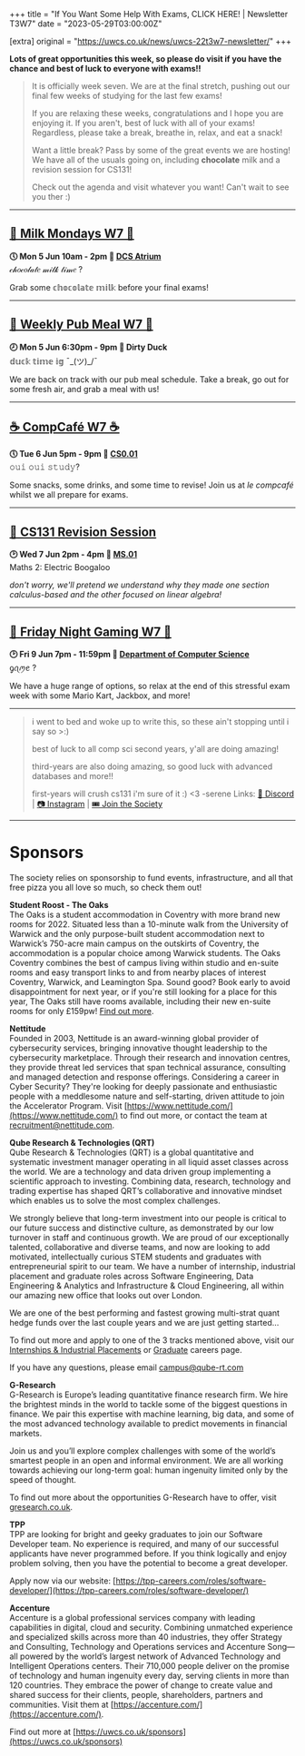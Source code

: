+++
title = "If You Want Some Help With Exams, CLICK HERE! | Newsletter T3W7"
date = "2023-05-29T03:00:00Z"

[extra]
original = "https://uwcs.co.uk/news/uwcs-22t3w7-newsletter/"
+++

<p data-block-key="sfd3i"><b>Lots of great opportunities this week, so please do visit if you have the chance and best of luck to everyone with exams!!</b></p>

<!-- more -->

> It is officially week seven. We are at the final stretch, pushing out our final few weeks of studying for the last few exams!
> 
>If you are relaxing these weeks, congratulations and I hope you are enjoying it. If you aren't, best of luck with all of your exams! Regardless, please take a break, breathe in, relax, and eat a snack! 
>
> Want a little break? Pass by some of the great events we are hosting! We have all of the usuals going on, including **chocolate** milk and a revision session for CS131! 
> 
> Check out the agenda and visit whatever you want! Can't wait to see you ther :)
***

## **[🍥 Milk Mondays W7 🍥](https://uwcs.co.uk/events/mm-22t3w7/)**
**🕔 Mon 5 Jun 10am - 2pm  📍 [DCS Atrium](https://campus.warwick.ac.uk/?cmsid=14)**  
𝒸𝒽𝑜𝒸𝑜𝓁𝒶𝓉𝑒 𝓂𝒾𝓁𝓀 𝓉𝒾𝓂𝑒 ?

Grab some 𝕔𝕙𝕠𝕔𝕠𝕝𝕒𝕥𝕖 𝕞𝕚𝕝𝕜 before your final exams!
***

## **[🌮 Weekly Pub Meal W7 🌮](https://uwcs.co.uk/events/pub-meal-22t3w7)**
**🕗 Mon 5 Jun 6:30pm - 9pm  📍 Dirty Duck**  
𝕕𝕦𝕔𝕜 𝕥𝕚𝕞𝕖 𝕚𝕘 ¯\_(ツ)_/¯

We are back on track with our pub meal schedule. Take a break, go out for some fresh air, and grab a meal with us!
***

## **[☕ CompCafé W7 ☕](https://uwcs.co.uk/events/compcafe-22t3w7/)**
**🕔 Tue 6 Jun 5pm - 9pm  📍 [CS0.01](https://campus.warwick.ac.uk/?cmsid=1557)**  
𝚘𝚞𝚒 𝚘𝚞𝚒 𝚜𝚝𝚞𝚍𝚢?

Some snacks, some drinks, and some time to revise! Join us at *le compcafé* whilst we all prepare for exams.
***

## **[🧠 CS131 Revision Session](https://uwcs.co.uk/events/cs131-revision-2023/)**
**🕑 Wed 7 Jun 2pm - 4pm  📍 [MS.01](https://campus.warwick.ac.uk/?cmsid=6009)**  
Maths 2: Electric Boogaloo

*don't worry, we'll pretend we understand why they made one section calculus-based and the other focused on linear algebra!*
***

## **[🎯 Friday Night Gaming W7 🎯](https://uwcs.co.uk/events/fng-22t3w7/)**
**🕑 Fri 9 Jun 7pm - 11:59pm  📍 [Department of Computer Science](https://campus.warwick.ac.uk/?cmsid=14)**  
ᧁꪖꪑꫀ ?

We have a huge range of options, so relax at the end of this stressful exam week with some Mario Kart, Jackbox, and more!
***

> i went to bed and woke up to write this, so these ain't stopping until i say so >:)
> 
> best of luck to all comp sci second years, y'all are doing amazing!
> 
> third-years are also doing amazing, so good luck with advanced databases and more!!
> 
> first-years will crush cs131 i'm sure of it :) <3 -serene
Links: [💬 Discord](https://discord.gg/uwcs) | [📷 Instagram](https://www.instagram.com/warwickcompsoc/) | [🎟️ Join the Society](https://www.warwicksu.com/societies-sports/societies/computing/)

***
# Sponsors
The society relies on sponsorship to fund events, infrastructure, and all that free pizza you all love so much, so check them out!

**Student Roost - The Oaks**  
The Oaks is a student accommodation in Coventry with more brand new rooms for 2022. Situated less than a 10-minute walk from the University of Warwick and the only purpose-built student accommodation next to Warwick’s 750-acre main campus on the outskirts of Coventry, the accommodation is a popular choice among Warwick students. The Oaks Coventry combines the best of campus living within studio and en-suite rooms and easy transport links to and from nearby places of interest Coventry, Warwick, and Leamington Spa. Sound good? Book early to avoid disappointment for next year, or if you're still looking for a place for this year, The Oaks still have rooms available, including their new en-suite rooms for only £159pw! [Find out more](https://www.studentroost.co.uk/locations/warwick/the-oaks).


**Nettitude**  
Founded in 2003, Nettitude is an award-winning global provider of cybersecurity services, bringing innovative thought leadership to the cybersecurity marketplace. Through their research and innovation centres, they provide threat led services that span technical assurance, consulting and managed detection and response offerings. Considering a career in Cyber Security?  They're looking for deeply passionate and enthusiastic people with a meddlesome nature and self-starting, driven attitude to join the Accelerator Program. Visit [https://www.nettitude.com/](https://www.nettitude.com/) to find out more, or contact the team at [recruitment@nettitude.com](mailto:recruitment@nettitude.com).

**Qube Research & Technologies (QRT)**  
Qube Research & Technologies (QRT) is a global quantitative and systematic investment manager operating in all liquid asset classes across the world. We are a technology and data driven group implementing a scientific approach to investing. Combining data, research, technology and trading expertise has shaped QRT’s collaborative and innovative mindset which enables us to solve the most complex challenges.

We strongly believe that long-term investment into our people is critical to our future success and distinctive culture, as demonstrated by our low turnover in staff and continuous growth. We are proud of our exceptionally talented, collaborative and diverse teams, and now are looking to add motivated, intellectually curious STEM students and graduates with entrepreneurial spirit to our team. We have a number of internship, industrial placement and graduate roles across Software Engineering, Data Engineering & Analytics and Infrastructure & Cloud Engineering, all within our amazing new office that looks out over London.  

We are one of the best performing and fastest growing multi-strat quant hedge funds over the last couple years and we are just getting started…

To find out more and apply to one of the 3 tracks mentioned above, visit our [Internships & Industrial Placements](https://www.qube-rt.com/careers/intern-opportunities/) or [Graduate](https://www.qube-rt.com/careers/graduate-opportunities/) careers page.

If you have any questions, please email [campus@qube-rt.com](mailto:campus@qube-rt.com)

**G-Research**  
G-Research is Europe’s leading quantitative finance research firm. We hire the brightest minds in the world to tackle some of the biggest questions in finance. We pair this expertise with machine learning, big data, and some of the most advanced technology available to predict movements in financial markets.

Join us and you’ll explore complex challenges with some of the world’s smartest people in an open and informal environment. We are all working towards achieving our long-term goal: human ingenuity limited only by the speed of thought.

To find out more about the opportunities G-Research have to offer, visit [gresearch.co.uk](https://gresearch.co.uk).

**TPP**  
TPP are looking for bright and geeky graduates to join our Software Developer team. No experience is required, and many of our successful applicants have never programmed before. If you think logically and enjoy problem solving, then you have the potential to become a great developer.

Apply now via our website: [https://tpp-careers.com/roles/software-developer/](https://tpp-careers.com/roles/software-developer/)

**Accenture**  
Accenture is a global professional services company with leading capabilities in digital, cloud and security. Combining unmatched experience and specialized skills across more than 40 industries, they offer Strategy and Consulting, Technology and Operations services and Accenture Song—all powered by the world’s largest network of Advanced Technology and Intelligent Operations centers. Their 710,000 people deliver on the promise of technology and human ingenuity every day, serving clients in more than 120 countries. They embrace the power of change to create value and shared success for their clients, people, shareholders, partners and communities. Visit them at [https://accenture.com/](https://accenture.com/).

Find out more at [https://uwcs.co.uk/sponsors](https://uwcs.co.uk/sponsors)
